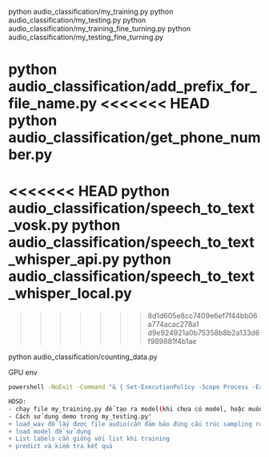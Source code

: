 python audio_classification/my_training.py
python audio_classification/my_testing.py
python audio_classification/my_training_fine_turning.py
python audio_classification/my_testing_fine_turning.py

python audio_classification/add_prefix_for_file_name.py
<<<<<<< HEAD
python audio_classification/get_phone_number.py
=======
<<<<<<< HEAD
python audio_classification/speech_to_text_vosk.py
python audio_classification/speech_to_text_whisper_api.py
python audio_classification/speech_to_text_whisper_local.py
=======
>>>>>>> 8d1d605e8cc7409e6ef7f44bb06a774acac278a1
>>>>>>> d9e924921a0b75358b8b2a133d6f989881f4b1ae


python audio_classification/counting_data.py



GPU env
```bash
powershell -NoExit -Command "& { Set-ExecutionPolicy -Scope Process -ExecutionPolicy Bypass; & 'C:\Users\ADMIN\anaconda3\Scripts\conda.exe' shell.powershell hook | Out-String | Invoke-Expression; conda activate myenv }"

HDSD:
- chạy file my_training.py để tạo ra model(khi chưa có model, hoặc muốn có  model mới với data mới)
- Cách sử dụng demo trong my_testing.py"
+ load_wav để lấy được file audio(cần đảm bảo đúng cấu trúc sampling rate, LR theo chuẩn 1/2)
+ load model để sử dụng
+ List labels cần giống với list khi training
+ predict và kiểm tra kết quả